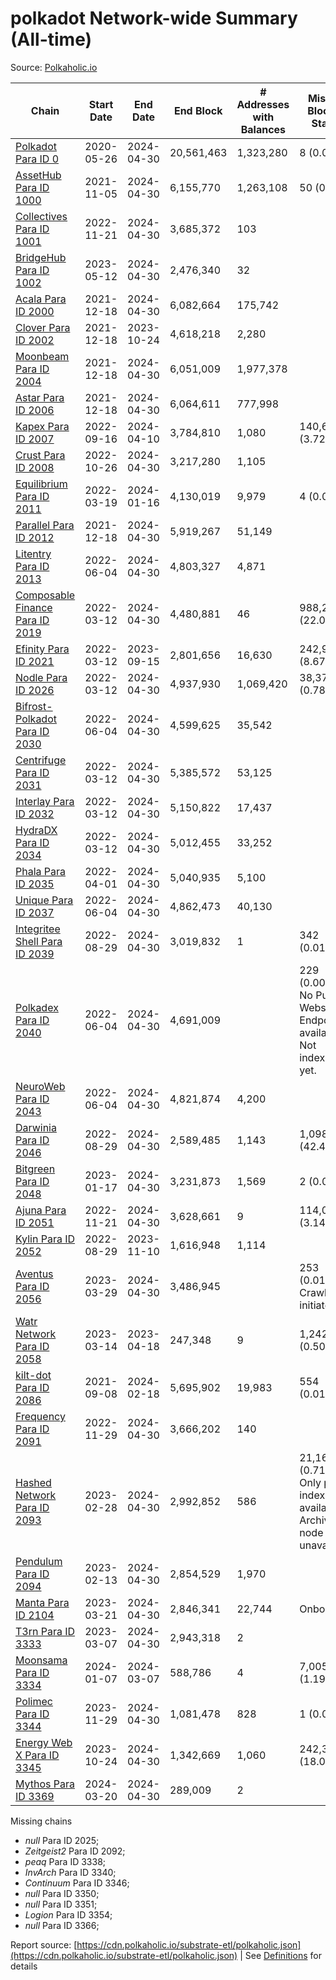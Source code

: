 # polkadot Network-wide Summary (All-time)

Source: [Polkaholic.io](https://polkaholic.io)


| Chain            | Start Date | End Date | End Block | # Addresses with Balances | Missing Blocks / Status |
| ---------------- | ---------- | ---------| --------- | ------------------------- | ----------------------- |
| [Polkadot Para ID 0](/polkadot/0-polkadot) | 2020-05-26 | 2024-04-30 | 20,561,463 |  1,323,280 | 8 (0.00%)  |
| [AssetHub Para ID 1000](/polkadot/1000-assethub) | 2021-11-05 | 2024-04-30 | 6,155,770 |  1,263,108 | 50 (0.00%)  |
| [Collectives Para ID 1001](/polkadot/1001-collectives) | 2022-11-21 | 2024-04-30 | 3,685,372 |  103 |    |
| [BridgeHub Para ID 1002](/polkadot/1002-bridgehub) | 2023-05-12 | 2024-04-30 | 2,476,340 |  32 |    |
| [Acala Para ID 2000](/polkadot/2000-acala) | 2021-12-18 | 2024-04-30 | 6,082,664 |  175,742 |    |
| [Clover Para ID 2002](/polkadot/2002-clover) | 2021-12-18 | 2023-10-24 | 4,618,218 |  2,280 |    |
| [Moonbeam Para ID 2004](/polkadot/2004-moonbeam) | 2021-12-18 | 2024-04-30 | 6,051,009 |  1,977,378 |    |
| [Astar Para ID 2006](/polkadot/2006-astar) | 2021-12-18 | 2024-04-30 | 6,064,611 |  777,998 |    |
| [Kapex Para ID 2007](/polkadot/2007-kapex) | 2022-09-16 | 2024-04-10 | 3,784,810 |  1,080 | 140,668 (3.72%)  |
| [Crust Para ID 2008](/polkadot/2008-crust) | 2022-10-26 | 2024-04-30 | 3,217,280 |  1,105 |    |
| [Equilibrium Para ID 2011](/polkadot/2011-equilibrium) | 2022-03-19 | 2024-01-16 | 4,130,019 |  9,979 | 4 (0.00%)  |
| [Parallel Para ID 2012](/polkadot/2012-parallel) | 2021-12-18 | 2024-04-30 | 5,919,267 |  51,149 |    |
| [Litentry Para ID 2013](/polkadot/2013-litentry) | 2022-06-04 | 2024-04-30 | 4,803,327 |  4,871 |    |
| [Composable Finance Para ID 2019](/polkadot/2019-composable) | 2022-03-12 | 2024-04-30 | 4,480,881 |  46 | 988,229 (22.05%)  |
| [Efinity Para ID 2021](/polkadot/2021-efinity) | 2022-03-12 | 2023-09-15 | 2,801,656 |  16,630 | 242,949 (8.67%)  |
| [Nodle Para ID 2026](/polkadot/2026-nodle) | 2022-03-12 | 2024-04-30 | 4,937,930 |  1,069,420 | 38,374 (0.78%)  |
| [Bifrost-Polkadot Para ID 2030](/polkadot/2030-bifrost) | 2022-06-04 | 2024-04-30 | 4,599,625 |  35,542 |    |
| [Centrifuge Para ID 2031](/polkadot/2031-centrifuge) | 2022-03-12 | 2024-04-30 | 5,385,572 |  53,125 |    |
| [Interlay Para ID 2032](/polkadot/2032-interlay) | 2022-03-12 | 2024-04-30 | 5,150,822 |  17,437 |    |
| [HydraDX Para ID 2034](/polkadot/2034-hydradx) | 2022-03-12 | 2024-04-30 | 5,012,455 |  33,252 |    |
| [Phala Para ID 2035](/polkadot/2035-phala) | 2022-04-01 | 2024-04-30 | 5,040,935 |  5,100 |    |
| [Unique Para ID 2037](/polkadot/2037-unique) | 2022-06-04 | 2024-04-30 | 4,862,473 |  40,130 |    |
| [Integritee Shell Para ID 2039](/polkadot/2039-integritee) | 2022-08-29 | 2024-04-30 | 3,019,832 |  1 | 342 (0.01%)  |
| [Polkadex Para ID 2040](/polkadot/2040-polkadex) | 2022-06-04 | 2024-04-30 | 4,691,009 |   | 229 (0.00%) No Public Websocket Endpoint available: Not indexing yet. |
| [NeuroWeb Para ID 2043](/polkadot/2043-neuroweb) | 2022-06-04 | 2024-04-30 | 4,821,874 |  4,200 |    |
| [Darwinia Para ID 2046](/polkadot/2046-darwinia) | 2022-08-29 | 2024-04-30 | 2,589,485 |  1,143 | 1,098,047 (42.40%)  |
| [Bitgreen Para ID 2048](/polkadot/2048-bitgreen) | 2023-01-17 | 2024-04-30 | 3,231,873 |  1,569 | 2 (0.00%)  |
| [Ajuna Para ID 2051](/polkadot/2051-ajuna) | 2022-11-21 | 2024-04-30 | 3,628,661 |  9 | 114,050 (3.14%)  |
| [Kylin Para ID 2052](/polkadot/2052-kylin) | 2022-08-29 | 2023-11-10 | 1,616,948 |  1,114 |    |
| [Aventus Para ID 2056](/polkadot/2056-aventus) | 2023-03-29 | 2024-04-30 | 3,486,945 |   | 253 (0.01%) Crawling initiated |
| [Watr Network Para ID 2058](/polkadot/2058-watr) | 2023-03-14 | 2023-04-18 | 247,348 |  9 | 1,242 (0.50%)  |
| [kilt-dot Para ID 2086](/polkadot/2086-kilt) | 2021-09-08 | 2024-02-18 | 5,695,902 |  19,983 | 554 (0.01%)  |
| [Frequency Para ID 2091](/polkadot/2091-frequency) | 2022-11-29 | 2024-04-30 | 3,666,202 |  140 |    |
| [Hashed Network Para ID 2093](/polkadot/2093-hashed) | 2023-02-28 | 2024-04-30 | 2,992,852 |  586 | 21,163 (0.71%) Only partial index available: Archive node unavailable |
| [Pendulum Para ID 2094](/polkadot/2094-pendulum) | 2023-02-13 | 2024-04-30 | 2,854,529 |  1,970 |    |
| [Manta Para ID 2104](/polkadot/2104-manta) | 2023-03-21 | 2024-04-30 | 2,846,341 |  22,744 |   Onboarding |
| [T3rn Para ID 3333](/polkadot/3333-t3rn) | 2023-03-07 | 2024-04-30 | 2,943,318 |  2 |    |
| [Moonsama Para ID 3334](/polkadot/3334-moonsama) | 2024-01-07 | 2024-03-07 | 588,786 |  4 | 7,005 (1.19%)  |
| [Polimec Para ID 3344](/polkadot/3344-polimec) | 2023-11-29 | 2024-04-30 | 1,081,478 |  828 | 1 (0.00%)  |
| [Energy Web X Para ID 3345](/polkadot/3345-energywebx) | 2023-10-24 | 2024-04-30 | 1,342,669 |  1,060 | 242,304 (18.05%)  |
| [Mythos Para ID 3369](/polkadot/3369-mythos) | 2024-03-20 | 2024-04-30 | 289,009 |  2 |    |

Missing chains


* *null* Para ID 2025; 
* *Zeitgeist2* Para ID 2092; 
* *peaq* Para ID 3338; 
* *InvArch* Para ID 3340; 
* *Continuum* Para ID 3346; 
* *null* Para ID 3350; 
* *null* Para ID 3351; 
* *Logion* Para ID 3354; 
* *null* Para ID 3366; 

Report source: [https://cdn.polkaholic.io/substrate-etl/polkaholic.json](https://cdn.polkaholic.io/substrate-etl/polkaholic.json) | See [Definitions](/DEFINITIONS.md) for details
